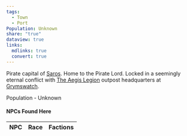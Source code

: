 ```yaml
---
tags:
  - Town
  - Port
Population: Unknown
share: "true"
dataview: true
links:
  mdlinks: true
  convert: true
---
```


Pirate capital of [Saros](../../../History-&%20Lore/A-Brief-Saros-History.md). Home to the Pirate Lord. Locked in a seemingly eternal conflict with [The Aegis Legion](../../../Peoples-&%20Factions/The%20Aegis%20Legion/The-Aegis-Legion.md) outpost headquarters at [Grymswatch](../Grymswatch/Grymswatch.md). 

Population - Unknown

#### NPCs Found Here
| NPC | Race | Factions |
| --- | ---- | -------- |
